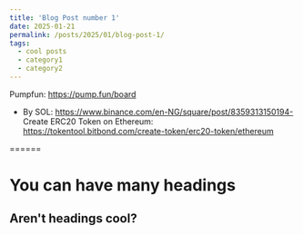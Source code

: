 ```yaml
---
title: 'Blog Post number 1'
date: 2025-01-21
permalink: /posts/2025/01/blog-post-1/
tags:
  - cool posts
  - category1
  - category2
---
```


Pumpfun: https://pump.fun/board  
- By SOL: https://www.binance.com/en-NG/square/post/8359313150194- Create ERC20 Token on Ethereum:  https://tokentool.bitbond.com/create-token/erc20-token/ethereum

======

You can have many headings
======

Aren't headings cool?
------